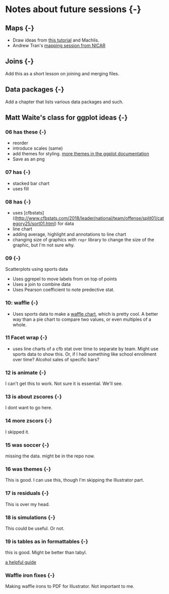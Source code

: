 # Notes about future sessions {-}

## Maps {-}

- Draw ideas from [this tutorial](https://workshop.mhermans.net/thematic-maps-r/) and Machlis.
- Andrew Tran's [mapping session from NICAR](https://github.com/andrewbtran/NICAR/tree/master/2019/mapping)

## Joins {-}

Add this as a short lesson on joining and merging files.

## Data packages {-}

Add a chapter that lists various data packages and such.


## Matt Waite's class for ggplot ideas {-}

### 06 has these {-}

- reorder
- introduce scales (same)
- add themes for styling. [more themes in the ggplot documentation](https://ggplot2.tidyverse.org/reference/ggtheme.html)
- Save as an png

### 07 has {-}

- stacked bar chart
- uses fill

### 08 has {-}

- uses [cfbstats]((http://www.cfbstats.com/2018/leader/national/team/offense/split01/category25/sort01.html) for data
- line chart
- adding average, highlight and annotations to line chart
- changing size of graphics with `repr` library to change the size of the graphic, but I'm not sure why.

### 09 {-}

Scatterplots using sports data

- Uses ggrepel to move labels from on top of points
- Uses a join to combine data
- Uses Pearson coefficient to note predective stat.

### 10: waffle {-}

- Uses sports data to make a [waffle chart](https://github.com/hrbrmstr/waffle), which is pretty cool. A better way than a pie chart to compare two values, or even multiples of a whole.

### 11 Facet wrap {-}

- uses line charts of a cfb stat over time to separate by team. Might use sports data to show this. Or, if I had something like school enrollment over time? Alcohol sales of specific bars?

### 12 is animate {-}

I can't get this to work. Not sure it is essential. We'll see.

### 13 is about zscores {-}

I dont want to go here.

### 14 more zscors {-}

I skipped it.

### 15 was soccer {-}

missing the data. might be in the repo now.

### 16 was themes {-}

This is good. I can use this, though I'm skipping the Illustrator part.

### 17 is residuals {-}

This is over my head.

### 18 is simulations {-}

This could be useful. Or not.

### 19 is tables as in formattables {-}

this is good. Might be better than tabyl.

[a helpful guide](https://www.displayr.com/formattable/)

### Waffle iron fixes {-}

Making waffle irons to PDF for Illustrator. Not important to me.

